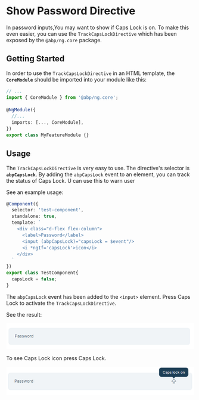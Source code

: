 # Show Password Directive

In password inputs,You may want to show if Caps Lock is on. To make this even easier, you can use the `TrackCapsLockDirective` which has been exposed by the `@abp/ng.core` package.


## Getting Started

In order to use the `TrackCapsLockDirective` in an HTML template, the **`CoreModule`** should be imported into your module like this:

```ts
// ...
import { CoreModule } from '@abp/ng.core';

@NgModule({
  //...
  imports: [..., CoreModule],
})
export class MyFeatureModule {}
```

## Usage

The `TrackCapsLockDirective` is very easy to use. The directive's selector is **`abpCapsLock`**. By adding the `abpCapsLock` event to an element, you can track the status of Caps Lock. U can use this to warn user 

See an example usage:

```ts
@Component({
  selector: 'test-component',
  standalone: true,
  template: `
    <div class="d-flex flex-column">
      <label>Password</label>
      <input (abpCapsLock)="capsLock = $event"/>
      <i *ngIf='capsLock'>icon</i>
    </div>
  `
})
export class TestComponent{
  capsLock = false;
}
```

The `abpCapsLock` event has been added to the `<input>` element. Press Caps Lock to activate the `TrackCapsLockDirective`.

See the result:

![Show Password directive](./images/CapsLockDirective1.png)

To see Caps Lock icon press Caps Lock.

![Show Password directive](./images/CapsLockDirective2.png)